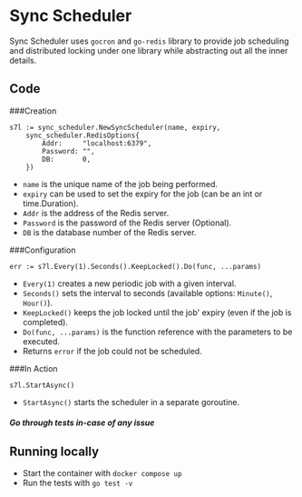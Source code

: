 # Sync Scheduler

Sync Scheduler uses `gocron` and `go-redis` library to provide job scheduling and distributed locking under one library while abstracting out all the inner details.

## Code
###Creation
```
s7l := sync_scheduler.NewSyncScheduler(name, expiry, 
    sync_scheduler.RedisOptions{
		Addr:     "localhost:6379",
		Password: "",
		DB:       0,
	})
```
- `name` is the unique name of the job being performed.
- `expiry` can be used to set the expiry for the job (can be an int or time.Duration).
- `Addr` is the address of the Redis server.
- `Password` is the password of the Redis server (Optional).
- `DB` is the database number of the Redis server.

###Configuration
```
err := s7l.Every(1).Seconds().KeepLocked().Do(func, ...params)
```
- `Every(1)` creates a new periodic job with a given interval.
- `Seconds()` sets the interval to seconds (available options: `Minute()`, `Hour()`).
- `KeepLocked()` keeps the job locked until the job' expiry (even if the job is completed).
- `Do(func, ...params)` is the function reference with the parameters to be executed.
- Returns `error` if the job could not be scheduled. 

###In Action
```
s7l.StartAsync()
```
- `StartAsync()` starts the scheduler in a separate goroutine.

##### Go through tests in-case of any issue 

## Running locally
- Start the container with `docker compose up`
- Run the tests with `go test -v`